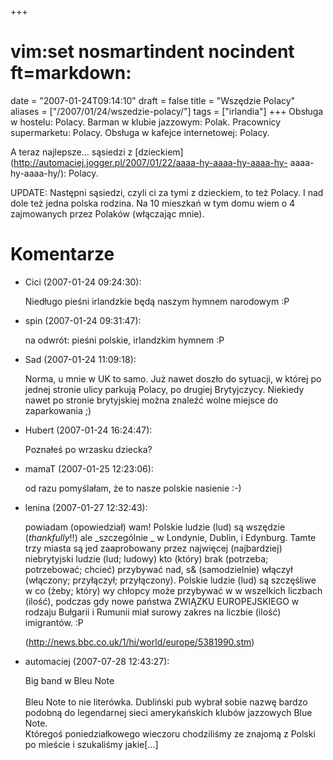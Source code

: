 +++
# vim:set nosmartindent nocindent ft=markdown:
date = "2007-01-24T09:14:10"
draft = false
title = "Wszędzie Polacy"
aliases = ["/2007/01/24/wszedzie-polacy/"]
tags = ["irlandia"]
+++
Obsługa w hostelu: Polacy. Barman w klubie jazzowym: Polak. Pracownicy
supermarketu: Polacy. Obsługa w kafejce internetowej: Polacy.

A teraz najlepsze... sąsiedzi z
[dzieckiem](http://automaciej.jogger.pl/2007/01/22/aaaa-hy-aaaa-hy-aaaa-hy-
aaaa-hy-aaaa-hy/): Polacy.

UPDATE: Następni sąsiedzi, czyli ci za tymi z dzieckiem, to też Polacy. I nad
dole też jedna polska rodzina. Na 10 mieszkań w tym domu wiem o 4 zajmowanych
przez Polaków (włączając mnie).

# Komentarze

* Cici (2007-01-24 09:24:30): <p>Niedługo pieśni irlandzkie będą naszym hymnem
  narodowym :P</p>
* spin (2007-01-24 09:31:47): <p>na odwrót: pieśni polskie, irlandzkim hymnem
  :P</p>
* Sad (2007-01-24 11:09:18): <p>Norma, u mnie w UK to samo. Już nawet doszło do
  sytuacji, w której po jednej stronie ulicy parkują Polacy, po drugiej
  Brytyjczycy. Niekiedy nawet po stronie brytyjskiej można znaleźć wolne miejsce
  do zaparkowania ;)</p>
* Hubert (2007-01-24 16:24:47): <p>Poznałeś po wrzasku dziecka?</p>
* mamaT (2007-01-25 12:23:06): <p>od razu pomyślałam, że to nasze polskie
  nasienie :-)</p>
* lenina (2007-01-27 12:32:43): <p>powiadam (opowiedział) wam! Polskie ludzie
  (lud) są wszędzie (*thankfully*!!) ale _szczególnie _ w Londynie, Dublin, i
  Edynburg. Tamte trzy miasta są jed zaaprobowany przez najwięcej (najbardziej)
  niebrytyjski ludzie (lud; ludowy) kto (który) brak (potrzeba; potrzebować;
  chcieć) przybywać nad, s&amp; (samodzielnie) włączył (włączony; przyłączył;
  przyłączony). Polskie ludzie (lud) są szczęśliwe w co (żeby; który) wy chłopcy
  może przybywać w w wszelkich liczbach (ilość), podczas gdy nowe państwa
  ZWIĄ<span class="caps">ZKU</span> <span class="caps">EUROPEJSKIEGO</span> w
  rodzaju Bułgarii i Rumunii miał surowy zakres na liczbie (ilość) imigrantów.
  :P</p>  <p>(http://news.bbc.co.uk/1/hi/world/europe/5381990.stm)</p>
* automaciej (2007-07-28 12:43:27): <p>Big band w Bleu Note<br /><br />Bleu Note
  to nie literówka. Dubliński pub wybrał sobie nazwę bardzo podobną do
  legendarnej sieci amerykańskich klubów jazzowych Blue Note.<br />Któregoś
  poniedziałkowego wieczoru chodziliśmy ze znajomą z Polski po mieście i
  szukaliśmy jakie[...]</p>
